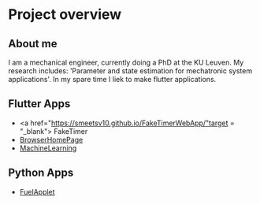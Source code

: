 # Project overview

## About me
I am a mechanical engineer, currently doing a PhD at the KU Leuven. My research includes: 'Parameter and state estimation for mechatronic system applications'.
In my spare time I liek to make flutter applications.

## Flutter Apps
- <a href="https://smeetsv10.github.io/FakeTimerWebApp/"target = "_blank"> FakeTimer </a>
- [BrowserHomePage](https://github.com/Smeetsv10/BrowserHomepage)
- [MachineLearning](https://smeetsv10.github.io/FlutterML/)

## Python Apps
- [FuelApplet](https://github.com/Smeetsv10/FuelApplet)


